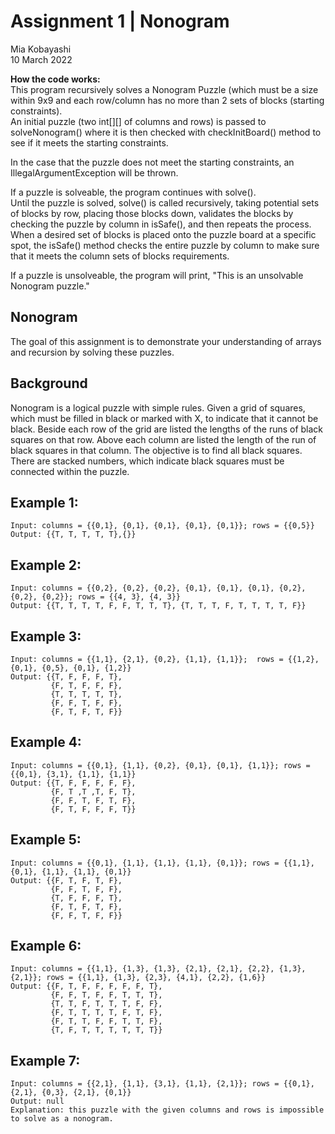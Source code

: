 # Assignment 1 | Nonogram
Mia Kobayashi  
10 March 2022  

**How the code works:**  
This program recursively solves a Nonogram Puzzle (which must be a size within 9x9 and each row/column has no more than 2 sets of blocks (starting constraints).  
An initial puzzle (two int[][] of columns and rows) is passed to solveNonogram() where it is then checked with checkInitBoard() method to see if it meets the starting constraints.  

In the case that the puzzle does not meet the starting constraints, an IllegalArgumentException will be thrown.  

If a puzzle is solveable, the program continues with solve().  
Until the puzzle is solved, solve() is called recursively, taking potential sets of blocks by row, placing those blocks down, validates the blocks by checking the puzzle by column in isSafe(), and then repeats the process.  
When a desired set of blocks is placed onto the puzzle board at a specific spot, the isSafe() method checks the entire puzzle by column to make sure that it meets the column sets of blocks requirements.  

If a puzzle is unsolveable, the program will print, "This is an unsolvable Nonogram puzzle."  

## Nonogram

The goal of this assignment is to demonstrate your understanding of arrays and recursion by solving these puzzles. 

## Background

Nonogram is a logical puzzle with simple rules. Given a grid of squares, which must be filled in black or marked with X, to indicate that it cannot be black. Beside each row of the grid are listed the lengths of the runs of black squares on that row. Above each column are listed the length of the run of black squares in that column. The objective is to find all black squares. There are stacked numbers, which indicate black squares must be connected within the puzzle. 

## Example 1:
<pre><code>Input: columns = {{0,1}, {0,1}, {0,1}, {0,1}, {0,1}}; rows = {{0,5}}
Output: {{T, T, T, T, T},{}}
</code></pre>

## Example 2:
<pre><code>Input: columns = {{0,2}, {0,2}, {0,2}, {0,1}, {0,1}, {0,1}, {0,2}, {0,2}, {0,2}}; rows = {{4, 3}, {4, 3}}
Output: {{T, T, T, T, F, F, T, T, T}, {T, T, T, F, T, T, T, T, F}}
</code></pre>

## Example 3:
<pre><code>Input: columns = {{1,1}, {2,1}, {0,2}, {1,1}, {1,1}};  rows = {{1,2}, {0,1}, {0,5}, {0,1}, {1,2}}
Output: {{T, F, F, F, T},
         {F, T, F, F, F},
         {T, T, T, T, T},
         {F, F, T, F, F},
         {F, T, F, T, F}}
</code></pre>

## Example 4: 
<pre><code>Input: columns = {{0,1}, {1,1}, {0,2}, {0,1}, {0,1}, {1,1}}; rows = {{0,1}, {3,1}, {1,1}, {1,1}}
Output: {{T, F, F, F, F, F},
         {F, T ,T ,T, F, T},
         {F, F, T, F, T, F},
         {F, T, F, F, F, T}}
</code></pre>
         
## Example 5:
<pre><code>Input: columns = {{0,1}, {1,1}, {1,1}, {1,1}, {0,1}}; rows = {{1,1}, {0,1}, {1,1}, {1,1}, {0,1}}
Output: {{F, T, F, T, F},
         {F, F, T, F, F},
         {T, F, F, F, T},
         {F, T, F, T, F},
         {F, F, T, F, F}}
</code></pre>
         
## Example 6:
<pre><code>Input: columns = {{1,1}, {1,3}, {1,3}, {2,1}, {2,1}, {2,2}, {1,3}, {2,1}}; rows = {{1,1}, {1,3}, {2,3}, {4,1}, {2,2}, {1,6}}
Output: {{F, T, F, F, F, F, F, T},
         {F, F, T, F, F, T, T, T},
         {T, T, F, T, T, T, F, F},
         {F, T, T, T, T, F, T, F},
         {F, T, T, F, F, T, T, F},
         {T, F, T, T, T, T, T, T}}
</code></pre>
         
## Example 7:
<pre><code>Input: columns = {{2,1}, {1,1}, {3,1}, {1,1}, {2,1}}; rows = {{0,1}, {2,1}, {0,3}, {2,1}, {0,1}}
Output: null
Explanation: this puzzle with the given columns and rows is impossible to solve as a nonogram.
</code></pre>
